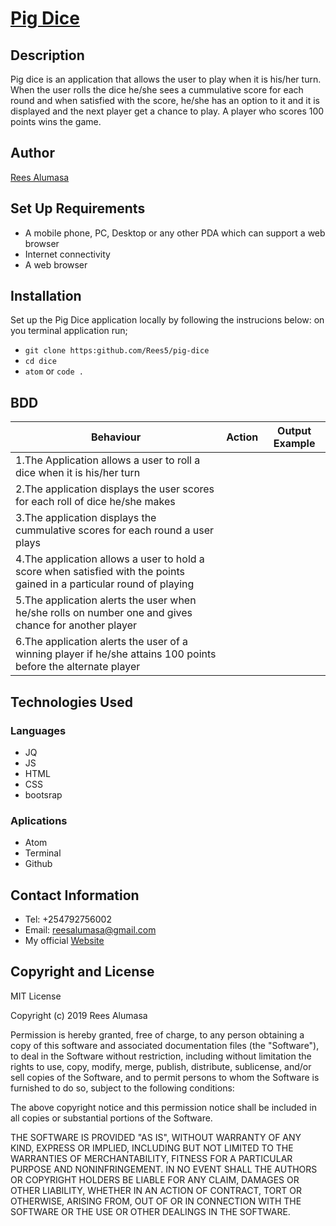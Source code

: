 # [Pig Dice](https://rees5.github.io/quiz-board/)
## Description
Pig dice is an application that allows the user to play when it is his/her turn. When the user rolls the dice he/she sees a cummulative score for each round and when satisfied with the score, he/she has an option to it and it is displayed and the next player get a chance to play. A player who scores 100 points wins the game.

## Author
[Rees Alumasa](https://github.com/Rees5)

## Set Up Requirements
* A mobile phone, PC, Desktop or any other PDA which can support a web browser
* Internet connectivity
* A web browser

## Installation
Set up the Pig Dice application locally by following the instrucions below:
on you terminal application run;
* `git clone https:github.com/Rees5/pig-dice`
* `cd dice`
* `atom` or `code .`

## BDD
| Behaviour | Action | Output Example |
| --- | --- | --- |
| 1.The Application allows a user to roll a dice when it is his/her turn | | |
| 2.The application displays the user scores for each roll of dice he/she makes | | |
| 3.The application displays the cummulative scores for each round a user plays | | |
| 4.The application allows a user to hold a score when satisfied with  the points gained in a particular round of playing | | |
| 5.The application alerts the user when he/she rolls on number one and gives chance for another player | | |
| 6.The application alerts the user of a winning player if he/she attains 100 points before the alternate player| | |

## Technologies Used

### Languages

* JQ
* JS
* HTML
* CSS
* bootsrap

### Aplications

* Atom
* Terminal
* Github

## Contact Information
* Tel: +254792756002
* Email: reesalumasa@gmail.com
* My official [Website](https://reestv.yolasite.com)
## Copyright and License
MIT License

Copyright (c) 2019 Rees Alumasa

Permission is hereby granted, free of charge, to any person obtaining a copy of this software and associated documentation files (the "Software"), to deal in the Software without restriction, including without limitation the rights to use, copy, modify, merge, publish, distribute, sublicense, and/or sell copies of the Software, and to permit persons to whom the Software is furnished to do so, subject to the following conditions:

The above copyright notice and this permission notice shall be included in all copies or substantial portions of the Software.

THE SOFTWARE IS PROVIDED "AS IS", WITHOUT WARRANTY OF ANY KIND, EXPRESS OR IMPLIED, INCLUDING BUT NOT LIMITED TO THE WARRANTIES OF MERCHANTABILITY, FITNESS FOR A PARTICULAR PURPOSE AND NONINFRINGEMENT. IN NO EVENT SHALL THE AUTHORS OR COPYRIGHT HOLDERS BE LIABLE FOR ANY CLAIM, DAMAGES OR OTHER LIABILITY, WHETHER IN AN ACTION OF CONTRACT, TORT OR OTHERWISE, ARISING FROM, OUT OF OR IN CONNECTION WITH THE SOFTWARE OR THE USE OR OTHER DEALINGS IN THE SOFTWARE.
